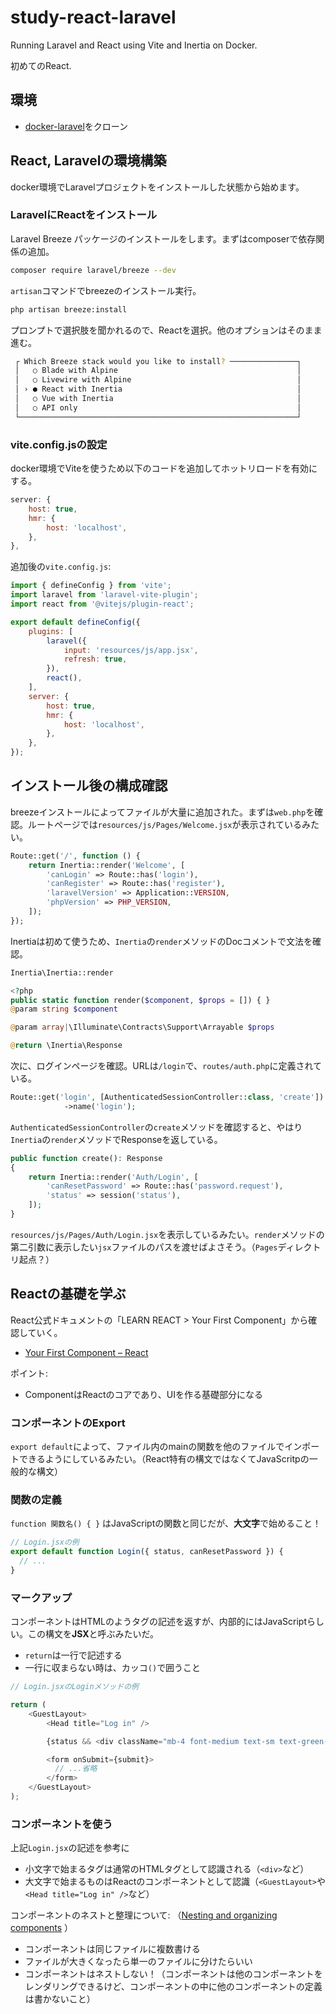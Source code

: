 # study-react-laravel

Running Laravel and React using Vite and Inertia on Docker.

初めてのReact.

## 環境

- [docker-laravel](https://github.com/rk-techs/docker-laravel)をクローン

## React, Laravelの環境構築

docker環境でLaravelプロジェクトをインストールした状態から始めます。

### LaravelにReactをインストール

Laravel Breeze パッケージのインストールをします。まずはcomposerで依存関係の追加。

```bash
composer require laravel/breeze --dev
```

`artisan`コマンドでbreezeのインストール実行。

```bash
php artisan breeze:install
```

プロンプトで選択肢を聞かれるので、Reactを選択。他のオプションはそのまま進む。

```bash
 ┌ Which Breeze stack would you like to install? ───────────────┐
 │   ○ Blade with Alpine                                        │
 │   ○ Livewire with Alpine                                     │
 │ › ● React with Inertia                                       │
 │   ○ Vue with Inertia                                         │
 │   ○ API only                                                 │
 └──────────────────────────────────────────────────────────────┘
```

### vite.config.jsの設定

docker環境でViteを使うため以下のコードを追加してホットリロードを有効にする。

```js
server: {
    host: true,
    hmr: {
        host: 'localhost',
    },
},
```

追加後の`vite.config.js`:

```js
import { defineConfig } from 'vite';
import laravel from 'laravel-vite-plugin';
import react from '@vitejs/plugin-react';

export default defineConfig({
    plugins: [
        laravel({
            input: 'resources/js/app.jsx',
            refresh: true,
        }),
        react(),
    ],
    server: {
        host: true,
        hmr: {
            host: 'localhost',
        },
    },
});

```

## インストール後の構成確認

breezeインストールによってファイルが大量に追加された。まずは`web.php`を確認。ルートページでは`resources/js/Pages/Welcome.jsx`が表示されているみたい。

```php
Route::get('/', function () {
    return Inertia::render('Welcome', [
        'canLogin' => Route::has('login'),
        'canRegister' => Route::has('register'),
        'laravelVersion' => Application::VERSION,
        'phpVersion' => PHP_VERSION,
    ]);
});
```

Inertiaは初めて使うため、`Inertia`の`render`メソッドのDocコメントで文法を確認。

```php
Inertia\Inertia::render

<?php
public static function render($component, $props = []) { }
@param string $component

@param array|\Illuminate\Contracts\Support\Arrayable $props

@return \Inertia\Response
```

次に、ログインページを確認。URLは`/login`で、`routes/auth.php`に定義されている。

```php
Route::get('login', [AuthenticatedSessionController::class, 'create'])
            ->name('login');
```

`AuthenticatedSessionController`の`create`メソッドを確認すると、やはり`Inertia`の`render`メソッドでResponseを返している。

```php
public function create(): Response
{
    return Inertia::render('Auth/Login', [
        'canResetPassword' => Route::has('password.request'),
        'status' => session('status'),
    ]);
}
```

`resources/js/Pages/Auth/Login.jsx`を表示しているみたい。`render`メソッドの第二引数に表示したい`jsx`ファイルのパスを渡せばよさそう。（`Pages`ディレクトリ起点？）

## Reactの基礎を学ぶ

React公式ドキュメントの「LEARN REACT > Your First Component」から確認していく。

- [Your First Component – React](https://react.dev/learn/your-first-component)

ポイント:

- ComponentはReactのコアであり、UIを作る基礎部分になる

### コンポーネントのExport

`export default`によって、ファイル内のmainの関数を他のファイルでインポートできるようにしているみたい。（React特有の構文ではなくてJavaScritpの一般的な構文）

### 関数の定義

`function 関数名() { }` はJavaScriptの関数と同じだが、**大文字**で始めること！

```jsx
// Login.jsxの例
export default function Login({ status, canResetPassword }) {
  // ...
}
```

### マークアップ

コンポーネントはHTMLのようタグの記述を返すが、内部的にはJavaScriptらしい。この構文を**JSX**と呼ぶみたいだ。

- `return`は一行で記述する
- 一行に収まらない時は、カッコ`()`で囲うこと

```js
// Login.jsxのLoginメソッドの例

return (
    <GuestLayout>
        <Head title="Log in" />

        {status && <div className="mb-4 font-medium text-sm text-green-600">{status}</div>}

        <form onSubmit={submit}>
          // ...省略
        </form>
    </GuestLayout>
);
```

### コンポーネントを使う

上記`Login.jsx`の記述を参考に

- 小文字で始まるタグは通常のHTMLタグとして認識される（`<div>`など）
- 大文字で始まるものはReactのコンポーネントとして認識（`<GuestLayout>`や`<Head title="Log in" />`など）

コンポーネントのネストと整理について: （[Nesting and organizing components](https://react.dev/learn/your-first-component#nesting-and-organizing-components) ）

- コンポーネントは同じファイルに複数書ける
- ファイルが大きくなったら単一のファイルに分けたらいい
- コンポーネントはネストしない！（コンポーネントは他のコンポーネントをレンダリングできるけど、コンポーネントの中に他のコンポーネントの定義は書かないこと）